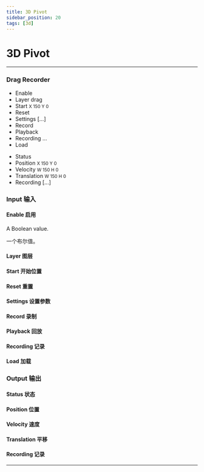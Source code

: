```yaml
---
title: 3D Pivot
sidebar_position: 20
tags: [3d]
---
```


# 3D Pivot




------

<div className="patch-container">
    <div className="patch processor">
        <h3>Drag Recorder</h3>
        <ul className="inputs">
            <li>Enable <span className="checkbox-off"></span></li>
            <li>Layer <span>drag</span></li>
            <li>Start <small> X <span>150</span> Y <span>0</span></small></li>
            <li>Reset</li>
            <li>Settings <span>[...]</span></li>
            <li>Record <span className="checkbox-off"></span></li>
            <li>Playback <span className="checkbox-off"></span></li>
            <li>Recording <span>...</span></li>
            <li>Load</li>
        </ul>
        <ul className="outputs">
            <li>Status <span className="patch-color-preview status"></span></li>
            <li>Position <small> X <span>150</span> Y <span>0</span></small></li> 
            <li>Velocity <small> W <span>150</span> H <span>0</span></small></li>
            <li>Translation <small> W <span>150</span> H <span>0</span></small></li>
            <li>Recording <span>[...]</span></li>
        </ul>
    </div>
</div>

<div className="port-descriptions">
<div className="inputs">

### Input 输入

#### Enable 启用

A Boolean value.

一个布尔值。

#### Layer 图层

#### Start 开始位置

#### Reset 重置

#### Settings 设置参数

#### Record 录制

#### Playback 回放

#### Recording 记录

#### Load 加载

</div>
<div className="outputs">

### Output 输出

#### Status 状态

#### Position 位置

#### Velocity 速度

#### Translation 平移

#### Recording 记录

</div>
</div>

------
